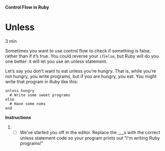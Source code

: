 **Control Flow in Ruby**

# Unless

3 min

Sometimes you want to use control flow to check if something is false, rather than if it’s true. You could reverse your ```if```/```else```, but Ruby will do you one better: it will let you use an unless statement.

Let’s say you don’t want to eat unless you’re hungry. That is, while you’re not hungry, you write programs, but if you are hungry, you eat. You might write that program in Ruby like this:
```
unless hungry
  # Write some sweet programs
else
  # Have some noms
end
```

**Instructions**

1.
    - [ ] We’ve started you off in the editor. Replace the ___s with the correct unless statement code so your program prints out "I'm writing Ruby programs!"